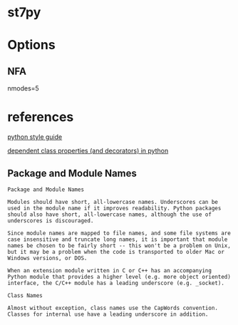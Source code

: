# st7py


# Options

## NFA

nmodes=5





# references

[python style guide](https://www.python.org/dev/peps/pep-0008/)

[dependent class properties (and decorators) in python](http://www.programiz.com/python-programming/property)

## Package and Module Names

```
Package and Module Names

Modules should have short, all-lowercase names. Underscores can be used in the module name if it improves readability. Python packages should also have short, all-lowercase names, although the use of underscores is discouraged.

Since module names are mapped to file names, and some file systems are case insensitive and truncate long names, it is important that module names be chosen to be fairly short -- this won't be a problem on Unix, but it may be a problem when the code is transported to older Mac or Windows versions, or DOS.

When an extension module written in C or C++ has an accompanying Python module that provides a higher level (e.g. more object oriented) interface, the C/C++ module has a leading underscore (e.g. _socket).

Class Names

Almost without exception, class names use the CapWords convention. Classes for internal use have a leading underscore in addition.
```
